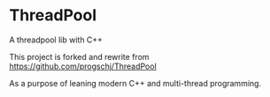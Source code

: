 # ThreadPool

A threadpool lib with C++

This project is forked and rewrite from https://github.com/progschj/ThreadPool

As a purpose of leaning modern C++ and multi-thread programming.
